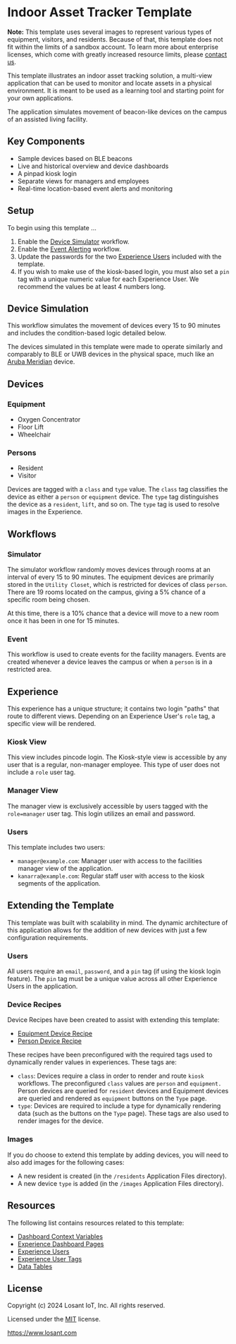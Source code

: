 # Indoor Asset Tracker Template

**Note:** This template uses several images to represent various types of equipment, visitors, and residents. Because of that, this template does not fit within the limits of a sandbox account. To learn more about enterprise licenses, which come with greatly increased resource limits, please [contact us](https://www.losant.com/contact-us).

This template illustrates an indoor asset tracking solution, a multi-view application that can be used to monitor and locate assets in a physical environment. It is meant to be used as a learning tool and starting point for your own applications.

The application simulates movement of beacon-like devices on the campus of an assisted living facility.

## Key Components
* Sample devices based on BLE beacons
* Live and historical overview and device dashboards
* A pinpad kiosk login
* Separate views for managers and employees
* Real-time location-based event alerts and monitoring

## Setup
To begin using this template ...

1. Enable the [Device Simulator](/applications/~exportplaceholderid-application-applicationIndoorAssetTracker~/workflows/~exportplaceholderid-flow-workflowDeviceSimulator~/develop) workflow.
2. Enable the [Event Alerting](/applications/~exportplaceholderid-application-applicationIndoorAssetTracker~/workflows/~exportplaceholderid-flow-workflowEventAlerting~/develop) workflow.
3. Update the passwords for the two [Experience Users](/applications/~exportplaceholderid-application-applicationIndoorAssetTracker~/experience/users) included with the template.
4. If you wish to make use of the kiosk-based login, you must also set a `pin` tag with a unique numeric value for each Experience User. We recommend the values be at least 4 numbers long.

## Device Simulation
This workflow simulates the movement of devices every 15 to 90 minutes and includes the condition-based logic detailed below.

The devices simulated in this template were made to operate similarly and comparably to BLE or UWB devices in the physical space, much like an [Aruba Meridian](https://docs.losant.com/applications/integrations/#meridian) device.

## Devices

### Equipment
- Oxygen Concentrator
- Floor Lift
- Wheelchair

### Persons
- Resident
- Visitor

Devices are tagged with a `class` and `type` value. The `class` tag classifies the device as either a `person` or `equipment` device. The `type` tag distinguishes the device as a `resident`, `lift`, and so on. The `type` tag is used to resolve images in the Experience.

## Workflows

### Simulator
The simulator workflow randomly moves devices through rooms at an interval of every 15 to 90 minutes. The equipment devices are primarily stored in the `Utility Closet`, which is restricted for devices of class `person`. There are 19 rooms located on the campus, giving a 5% chance of a specific room being chosen.

At this time, there is a 10% chance that a device will move to a new room once it has been in one for 15 minutes.

### Event
This workflow is used to create events for the facility managers. Events are created whenever a device leaves the campus or when a `person` is in a restricted area.

## Experience
This experience has a unique structure; it contains two login "paths" that route to different views. Depending on an Experience User's `role` tag, a specific view will be rendered.

### Kiosk View
This view includes pincode login. The Kiosk-style view is accessible by any user that is a regular, non-manager employee. This type of user does not include a `role` user tag. 

### Manager View
The manager view is exclusively accessible by users tagged with the `role=manager` user tag. This login utilizes an email and password.

### Users
This template includes two users:
- `manager@example.com`: Manager user with access to the facilities manager view of the application.
- `kanarra@example.com`: Regular staff user with access to the kiosk segments of the application.

## Extending the Template
This template was built with scalability in mind. The dynamic architecture of this application allows for the addition of new devices with just a few configuration requirements. 

### Users
All users require an `email`, `password`, and a `pin` tag (if using the kiosk login feature). The `pin` tag must be a unique value across all other Experience Users in the application.

### Device Recipes
Device Recipes have been created to assist with extending this template:

- [Equipment Device Recipe](/applications/~exportplaceholderid-application-applicationIndoorAssetTracker~/device-recipes/~exportplaceholderid-deviceRecipe-equipmentDevice~/properties)
- [Person Device Recipe](/applications/~exportplaceholderid-application-applicationIndoorAssetTracker~/device-recipes/~exportplaceholderid-deviceRecipe-personDevice~/properties)

These recipes have been preconfigured with the required tags used to dynamically render values in experiences. These tags are:

- `class`: Devices require a class in order to render and route `kiosk` workflows. The preconfigured `class` values are `person` and `equipment.` Person devices are queried for `resident` devices and Equipment devices are queried and rendered as `equipment` buttons on the `Type` page.
- `type`: Devices are required to include a type for dynamically rendering data (such as the buttons on the `Type` page). These tags are also used to render images for the device.

### Images
If you do choose to extend this template by adding devices, you will need to also add images for the following cases:

- A new resident is created (in the `/residents` Application Files directory).
- A new device `type` is added (in the `/images` Application Files directory).

## Resources
The following list contains resources related to this template:

* [Dashboard Context Variables](https://docs.losant.com/dashboards/context-variables/)
* [Experience Dashboard Pages](https://docs.losant.com/experiences/views/#dashboard-pages)
* [Experience Users](https://docs.losant.com/experiences/users/)
* [Experience User Tags](https://docs.losant.com/experiences/users/#user-tags)
* [Data Tables](https://docs.losant.com/data-tables/overview/)

## License

Copyright (c) 2024 Losant IoT, Inc. All rights reserved.

Licensed under the [MIT](https://github.com/Losant/losant-templates/blob/master/LICENSE.txt) license.

https://www.losant.com